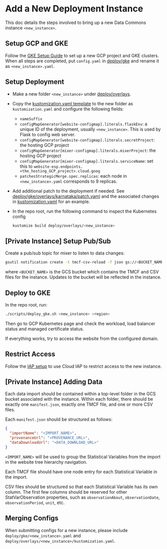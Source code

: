 # Add a New Deployment Instance

This doc details the steps involved to bring up a new Data Commons instance
`<new_instance>`.

## Setup GCP and GKE

Follow the [GKE Setup Guide](../gke/README.md) to set up a new GCP project and GKE
clusters. When all steps are completed, put `config.yaml` in [deploy/gke](../deploy/gke)
and rename it as `<new_instance>.yaml`.

## Setup Deployment

- Make a new folder `<new_instance>` under [deploy/overlays](../deploy/overlays).

- Copy the [kustomization.yaml
  template](../deploy/overlays/kustomization.yaml.tpl) to the new folder as `kustomization.yaml` and
  configure the following fields:

  - `nameSuffix`
  - `configMapGenerator[website-configmap].literals.flaskEnv`: a unique ID of the deployment, usually `<new_instance>`. This is used by Flask to config web server.
  - `configMapGenerator[website-configmap].literals.secretProject`: the hosting GCP project
  - `configMapGenerator[mixer-configmap].literals.mixerProject`: the hosting GCP project
  - `configMapGenerator[mixer-configmap].literals.serviceName`: set this to `website-esp.endpoints.<the_hosting_GCP_project>.cloud.goog`
  - `patchesStrategicMerge.spec.replicas`: each node in `<new_instance>.yaml` corresponds to 9 replicas.

- Add additional patch to the deployment if needed. See [deploy/gke/overlays/karnataka/patch.yaml](../deploy/gke/overlays/karnataka/patch.yaml) and the associated changes in [kustomization.yaml](../deploy/gke/overlays/karnataka/kustomization.yaml) for an example.

- In the repo root, run the following command to inspect the Kubernetes config

  ```bash
  kustomize build deploy/overlays/<new_instance>
  ```

## [Private Instance] Setup Pub/Sub

Create a pub/sub topic for mixer to listen to data changes:

```bash
gsutil notification create -t tmcf-csv-reload -f json gs://<BUCKET_NAME>
```

where `<BUCKET_NAME>` is the GCS bucket which contains the TMCF and CSV files for the instance. Updates to the bucket will be reflected in the instance.

## Deploy to GKE

In the repo root, run:

```bash
./scripts/deploy_gke.sh <new_instance> <region>
```

Then go to GCP Kubernetes page and check the workload, load balancer status and
managed certificate status.

If everything works, try to access the website from the configured domain.

## Restrict Access

Follow the [IAP setup](./iap.md) to use Cloud IAP to restrict access to the new instance.

## [Private Instance] Adding Data

Each data import should be contained within a top-level folder in the GCS bucket associated with the instance. Within each folder, there should be exactly one `manifest.json`, exactly one TMCF file, and one or more CSV files.

Each `manifest.json` should be structured as follows:

```json
{
  "importName": "<IMPORT_NAME>",
  "provenanceUrl": "<PROVENANCE_URL>",
  "dataDownloadUrl": "<DATA_DOWNLOAD_URL>"
}
```

`<IMPORT_NAME>` will be used to group the Statistical Variables from the import in the website tree hierarchy navigation.

Each TMCF file should have one node entry for each Statistical Variable in the import.

CSV files should be structured so that each Statistical Variable has its own column. The first few columns should be reserved for other StatVarObservation properties, such as `observationAbout`, `observationDate`, `observationPeriod`, `unit`, etc.

## Merging Configs

When submitting configs for a new instance, please include `deploy/gke/<new_instance>.yaml` and `deploy/overlays/<new_instance>/kustomization.yaml`.

